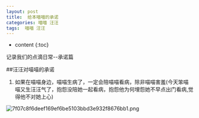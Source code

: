 ```yaml
---
layout: post
title:  给本喵喵的承诺
categories: 喵喵 汪汪
tags:  喵喵 汪汪
---
```


* content
{:toc}

记录我们的点滴日常--承诺篇



	

##汪汪对喵喵的承诺

1. 如果在喵喵身边，喵喵生病了，一定会陪喵喵看病，除非喵喵害羞(今天笨喵喵又生汪汪气了，抱怨没陪她一起看病，抱怨他为何埋怨她不早点出门看病,觉得他不对她上心)

![7f07c8f6deef169ef6be5103bbd3e932f8676bb1.png](http://ok17kve7y.bkt.clouddn.com/silk_cat.jpeg)


